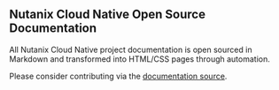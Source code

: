 ## Nutanix Cloud Native Open Source Documentation

All Nutanix Cloud Native project documentation is open sourced in Markdown and transformed into HTML/CSS pages through automation.

Please consider contributing via the [documentation source](https://github.com/nutanix-cloud-native/opendocs).
